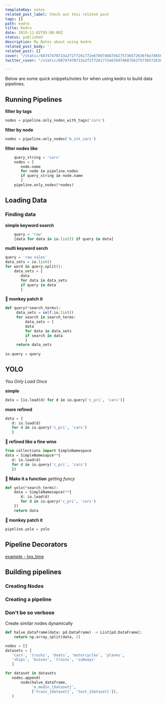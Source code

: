 ```yaml
---
templateKey: notes
related_post_label: Check out this related post
tags: []
path: kedro
title: Kedro
date: 2019-11-02T05:00:00Z
status: published
description: My Notes about using kedro
related_post_body: ''
related_post: []
cover: "/static/68747470733a2f2f7261772e67697468756275736572636f6e74656e742e636f6d2f7175616e74756d626c61636b6c6162732f6b6564726f2f6d61737465722f696d672f6b6564726f5f62616e6e65722e6a7067.jpg"
twitter_cover: "/static/68747470733a2f2f7261772e67697468756275736572636f6e74656e742e636f6d2f7175616e74756d626c61636b6c6162732f6b6564726f2f6d61737465722f696d672f6b6564726f5f62616e6e65722e6a7067.jpg"

---
```

Below are some quick snippets/notes for when using kedro to build data pipelines.

## Running Pipelines

**filter by tags**

``` python
nodes = pipeline.only_nodes_with_tags('cars')
```

**filter by node**

``` python
nodes = pipeline.only_nodes('b_int_cars')
```

**filter nodes like**

``` python
    query_string = 'cars'
    nodes = [
       node.name 
       for node in pipeline.nodes 
       if query_string in node.name
       ]
    pipeline.only_nodes(*nodes)
```

## Loading Data

### Finding data

**simple keyword search**

``` python
    query = 'raw'
    [data for data in io.list() if query in data]
```

**multi keyword serch**

``` python
query = 'raw sales'
data_sets = io.list()
for word in query.split():
	data_sets = [
       data 
       for data in data_sets 
       if query in data
       ]
```

**🐒 monkey patch it**

``` python
def query(*search_terms):
     data_sets = self.io.list()
     for search in search_terms:
         data_sets = [
         data 
         for data in data_sets 
         if search in data
         ]
     return data_sets
     
io.query = query
```

## YOLO

_You Only Load Once_

**simple**

``` python
data = [io.load(d) for d in io.query('c_pri', 'cars')]
```

**more refined**

``` python
data = {
   d: io.load(d)
   for d in io.query('c_pri', 'cars')
   }
```

**🍷 refined like a fine wine**

``` python
from collections import SimpleNamespace
data = SimpleNamesapce**{
   d: io.load(d) 
   for d in io.query('c_pri', 'cars')
   })
```

**🧀 Make it a function**
_getting funcy_

``` python
def yolo(*search_terms):
	data = SimpleNamesapce(**{
       d: io.load(d)
       for d in io.query('c_pri', 'cars')
    })
    return data
```

**🐒 monkey patch it**

``` python
pipeline.yolo = yolo
```

## Pipeline Decorators

[example - log_time](https://kedro.readthedocs.io/en/latest/_modules/kedro/pipeline/decorators.html#log_time)

## Building pipelines

### Creating Nodes

### Creating a pipeline

### Don't be so verbose

Create similar nodes dynamically

``` python
def halve_dataframe(data: pd.DataFrame) -> List[pd.DataFrame]:
    return np.array_split(data, 2)

nodes = []
datasets = [
   'cars', 'trucks', 'boats', 'motorcycles', 'planes', 
   'ships', 'busses', 'trains', 'subways'
   ]

for dataset in datasets
   nodes.append(
       node(halve_dataframe,
            'e_modin_{dataset}',
            ['train_{dataset}', 'test_{dataset}']),
   )

```